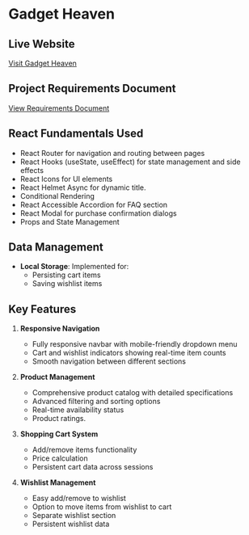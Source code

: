 # Gadget Heaven

## Live Website

[Visit Gadget Heaven](https://gadgetsss.netlify.app/)

## Project Requirements Document

[View Requirements Document](https://acrobat.adobe.com/id/urn:aaid:sc:AP:ecf47e08-2692-4a78-9ae4-35e54905988a)

## React Fundamentals Used

- React Router for navigation and routing between pages
- React Hooks (useState, useEffect) for state management and side effects
- React Icons for UI elements
- React Helmet Async for dynamic title.
- Conditional Rendering
- React Accessible Accordion for FAQ section
- React Modal for purchase confirmation dialogs
- Props and State Management

## Data Management

- **Local Storage**: Implemented for:
  - Persisting cart items
  - Saving wishlist items

## Key Features

1. **Responsive Navigation**

   - Fully responsive navbar with mobile-friendly dropdown menu
   - Cart and wishlist indicators showing real-time item counts
   - Smooth navigation between different sections

2. **Product Management**

   - Comprehensive product catalog with detailed specifications
   - Advanced filtering and sorting options
   - Real-time availability status
   - Product ratings.

3. **Shopping Cart System**

   - Add/remove items functionality
   - Price calculation
   - Persistent cart data across sessions

4. **Wishlist Management**

   - Easy add/remove to wishlist
   - Option to move items from wishlist to cart
   - Separate wishlist section
   - Persistent wishlist data
